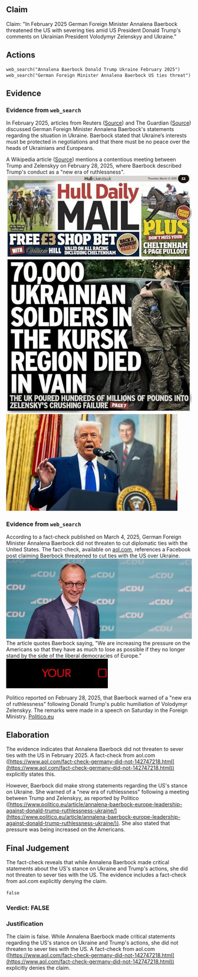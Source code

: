 ## Claim
Claim: "In February 2025 German Foreign Minister Annalena Baerbock threatened the US with severing ties amid US President Donald Trump's comments on Ukrainian President Volodymyr Zelenskyy and Ukraine."

## Actions
```
web_search("Annalena Baerbock Donald Trump Ukraine February 2025")
web_search("German Foreign Minister Annalena Baerbock US ties threat")
```

## Evidence
### Evidence from `web_search`
In February 2025, articles from Reuters ([Source](https://www.reuters.com/world/europe/no-peace-over-heads-ukrainians-europeans-says-german-foreign-minister-2025-02-14/)) and The Guardian ([Source](https://www.theguardian.com/us-news/2025/feb/12/trump-putin-ukraine-ceasefire)) discussed German Foreign Minister Annalena Baerbock's statements regarding the situation in Ukraine. Baerbock stated that Ukraine’s interests must be protected in negotiations and that there must be no peace over the heads of Ukrainians and Europeans.

A Wikipedia article ([Source](https://en.wikipedia.org/wiki/2025_Trump%E2%80%93Zelenskyy_Oval_Office_meeting)) mentions a contentious meeting between Trump and Zelenskyy on February 28, 2025, where Baerbock described Trump's conduct as a "new era of ruthlessness". ![image 1](media/0.jpg) ![image 1007](media/2025-08-06_18-20-1754504425-007992.jpg)


### Evidence from `web_search`
According to a fact-check published on March 4, 2025, German Foreign Minister Annalena Baerbock did not threaten to cut diplomatic ties with the United States. The fact-check, available on [aol.com](https://www.aol.com/fact-check-germany-did-not-142747218.html), references a Facebook post claiming Baerbock threatened to cut ties with the US over Ukraine. ![image 9199](media/2025-08-30_21-53-1756590830-185221.jpg) The article quotes Baerbock saying, "We are increasing the pressure on the Americans so that they have as much to lose as possible if they no longer stand by the side of the liberal democracies of Europe.” ![image 9198](media/2025-08-30_21-53-1756590830-021957.jpg)

Politico reported on February 28, 2025, that Baerbock warned of a "new era of ruthlessness" following Donald Trump's public humiliation of Volodymyr Zelenskyy. The remarks were made in a speech on Saturday in the Foreign Ministry. [Politico.eu](https://www.politico.eu/article/annalena-baerbock-europe-leadership-against-donald-trump-ruthlessness-ukraine/)


## Elaboration
The evidence indicates that Annalena Baerbock did not threaten to sever ties with the US in February 2025. A fact-check from aol.com ([https://www.aol.com/fact-check-germany-did-not-142747218.html](https://www.aol.com/fact-check-germany-did-not-142747218.html)) explicitly states this.

However, Baerbock did make strong statements regarding the US's stance on Ukraine. She warned of a "new era of ruthlessness" following a meeting between Trump and Zelenskyy, as reported by Politico ([https://www.politico.eu/article/annalena-baerbock-europe-leadership-against-donald-trump-ruthlessness-ukraine/](https://www.politico.eu/article/annalena-baerbock-europe-leadership-against-donald-trump-ruthlessness-ukraine/)). She also stated that pressure was being increased on the Americans.


## Final Judgement
The fact-check reveals that while Annalena Baerbock made critical statements about the US's stance on Ukraine and Trump's actions, she did not threaten to sever ties with the US. The evidence includes a fact-check from aol.com explicitly denying the claim.

`false`

### Verdict: FALSE

### Justification
The claim is false. While Annalena Baerbock made critical statements regarding the US's stance on Ukraine and Trump's actions, she did not threaten to sever ties with the US. A fact-check from aol.com ([https://www.aol.com/fact-check-germany-did-not-142747218.html](https://www.aol.com/fact-check-germany-did-not-142747218.html)) explicitly denies the claim.
